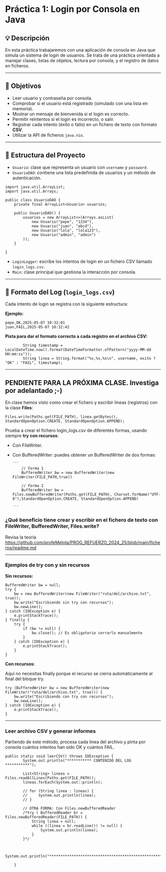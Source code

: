 # Práctica 1: Login por Consola en Java

## 💡 Descripción

En esta práctica trabajaremos con una aplicación de consola en Java que simula un sistema de login de usuarios. Se trata de una práctica orientada a manejar clases, listas de objetos, lectura por consola, y el registro de datos en ficheros.

---

## 🎯 Objetivos

- Leer usuario y contraseña por consola.
- Comprobar si el usuario está registrado (simulado con una lista en memoria).
- Mostrar un mensaje de bienvenida si el login es correcto.
- Permitir reintentos si el login es incorrecto, o salir.
- Registrar cada intento (éxito o fallo) en un fichero de texto con formato **CSV**.
- Utilizar la API de ficheros `java.nio`.

---

## 🧱 Estructura del Proyecto

- `Usuario`: clase que representa un usuario con `username` y `password`.
- `UsuarioDAO`: contiene una lista predefinida de usuarios y un método de autenticación.

```
import java.util.ArrayList;
import java.util.Arrays;

public class UsuarioDAO {
    private final ArrayList<Usuario> usuarios;

    public UsuarioDAO() {
        usuarios = new ArrayList<>(Arrays.asList(
            new Usuario("pepe", "1234"),
            new Usuario("juan", "abcd"),
            new Usuario("lola", "lola123"),
            new Usuario("admin", "admin")
        ));
    }

}  
```
- `LoginLogger`: escribe los intentos de login en un fichero CSV llamado `login_logs.csv`.
- `Main`: clase principal que gestiona la interacción por consola.

---

## 📝 Formato del Log (`login_logs.csv`)

Cada intento de login se registra con la siguiente estructura:

**Ejemplo:**
```
pepe,OK,2025-05-07 10:32:01
juan,FAIL,2025-05-07 10:32:42
```

**Pista para dar el formato correcto a cada registro en el archivo CSV:**

```
        String timestamp = LocalDateTime.now().format(DateTimeFormatter.ofPattern("yyyy-MM-dd HH:mm:ss"));
        String linea = String.format("%s,%s,%s\n", username, exito ? "OK" : "FAIL", timestamp);

```

___
## PENDIENTE PARA LA PRÓXIMA CLASE. Investiga por adelantado ;-)

En clase hemos visto como crear el fichero y escribir líneas (registros) con la clase **Files**:

```
Files.write(Paths.get(FILE_PATH), linea.getBytes(), StandardOpenOption.CREATE, StandardOpenOption.APPEND);
```

Prueba a crear el fichero login_logs.csv de diferentes formas, usando siempre **try con recursos**:

- Con FileWriter. 
- Con BufferedWriter: puedes obtener un BufferedWriter de dos formas:
  
      ```
          // Forma 1
          BufferedWriter bw = new BufferedWriter(new FileWriter(FILE_PATH,true))
  
          // Forma 2
          BufferedWriter bw = Files.newBufferedWriter(Paths.get(FILE_PATH), Charset.forName("UTF-8"),StandardOpenOption.CREATE, StandardOpenOption.APPEND)
  
      ```


### ¿Qué beneficio tiene crear y escribir en el fichero de texto con FileWriter, BufferedWriter, Files.write?

Revisa la teoría https://github.com/profeMelola/PROG_REFUERZO_2024_25/blob/main/ficheros/readme.md

___
### Ejemplos de try con y sin recursos

**Sin recursos:**

```
BufferedWriter bw = null;
try {
    bw = new BufferedWriter(new FileWriter("ruta/del/archivo.txt", true));
    bw.write("Escribiendo sin try con recursos");
    bw.newLine();
} catch (IOException e) {
    e.printStackTrace();
} finally {
    try {
        if (bw != null) {
            bw.close(); // Es obligatorio cerrarlo manualmente
        }
    } catch (IOException e) {
        e.printStackTrace();
    }
}

```

**Con recursos:**

Aquí no necesitas finally porque el recurso se cierra automáticamente al final del bloque try.

```
try (BufferedWriter bw = new BufferedWriter(new FileWriter("ruta/del/archivo.txt", true))) {
    bw.write("Escribiendo con try con recursos");
    bw.newLine();
} catch (IOException e) {
    e.printStackTrace();
}

```
___
### Leer archivo CSV y generar informes

Partiendo de este método, procesa cada línea del archivo y pinta por consola cuántos intentos han sido OK y cuántos FAIL.

```
public static void leerCSV() throws IOException {
        System.out.println("*********** CONTENIDO DEL LOG ***********");

        List<String> lineas = Files.readAllLines(Paths.get(FILE_PATH));
        lineas.forEach(System.out::println);

        // for (String linea : lineas) {
        //     System.out.println(linea);
        // }
        
        // OTRA FORMA: Con Files.newBufferedReader
        /*try ( BufferedReader br = Files.newBufferedReader(FILE_PATH)) {
            String linea = null;
            while ((linea = br.readLine()) != null) {
                System.out.println(linea);
            }
        }*/


        System.out.println("********************************************************");

    }   
```

